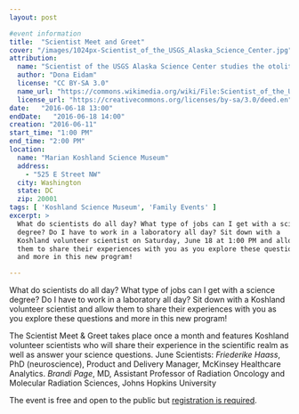 ```yaml
---
layout: post

#event information
title:  "Scientist Meet and Greet"
cover: "/images/1024px-Scientist_of_the_USGS_Alaska_Science_Center.jpg"
attribution:
  name: "Scientist of the USGS Alaska Science Center studies the otoliths of nearshore fish"
  author: "Dona Eidam"
  license: "CC BY-SA 3.0"
  name_url: "https://commons.wikimedia.org/wiki/File:Scientist_of_the_USGS_Alaska_Science_Center_studies_the_earbones_or_%22otoliths%22_of_nearshore_fish.jpg"
  license_url: "https://creativecommons.org/licenses/by-sa/3.0/deed.en"
date:   "2016-06-18 13:00"
endDate:   "2016-06-18 14:00"
creation: "2016-06-11"
start_time: "1:00 PM"
end_time: "2:00 PM"
location:
  name: "Marian Koshland Science Museum"
  address:
    - "525 E Street NW"
  city: Washington
  state: DC
  zip: 20001
tags: [ 'Koshland Science Museum', 'Family Events' ]
excerpt: >
  What do scientists do all day? What type of jobs can I get with a science
  degree? Do I have to work in a laboratory all day? Sit down with a
  Koshland volunteer scientist on Saturday, June 18 at 1:00 PM and allow
  them to share their experiences with you as you explore these questions
  and more in this new program!

---
```


What do scientists do all day? What type of jobs can I get with a science degree?
Do I have to work in a laboratory all day? Sit down with a Koshland volunteer
scientist and allow them to share their experiences with you as you explore
these questions and more in this new program!

The Scientist Meet & Greet takes place once a month and features Koshland
volunteer scientists who will share their experience in the scientific realm
as well as answer your science questions. June Scientists: *Friederike Haass*,
PhD (neuroscience), Product and Delivery Manager, McKinsey Healthcare Analytics.
*Brandi Page*, MD, Assistant Professor of Radiation Oncology and Molecular
Radiation Sciences, Johns Hopkins University

The event is free and open to the public but [registration is required](https://www.eventbrite.com/e/scientist-meet-greet-tickets-25824017331).
